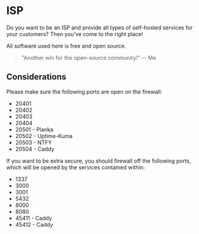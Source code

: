 # ISP
Do you want to be an ISP and provide all types of self-hosted services for
your customers? Then you've come to the right place!

All software used here is free and open source.

> "Another win for the open-source community!"
> -- Me

## Considerations
Please make sure the following ports are open on the firewall:
 - 20401
 - 20402
 - 20403
 - 20404
 - 20501 - Planka
 - 20502 - Uptime-Kuma
 - 20503 - NTFY
 - 20504 - Caddy

If you want to be extra secure, you should firewall off the following ports,
which will be opened by the services contained within:
 - 1337
 - 3000
 - 3001
 - 5432
 - 8000
 - 8080
 - 45411 - Caddy
 - 45412 - Caddy
